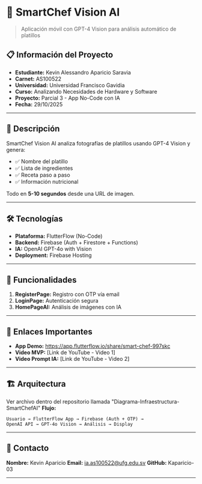 # 🍳 SmartChef Vision AI

> Aplicación móvil con GPT-4 Vision para análisis automático de platillos

## 📋 Información del Proyecto

- **Estudiante:** Kevin Alessandro Aparicio Saravia
- **Carnet:** AS100522
- **Universidad:** Universidad Francisco Gavidia
- **Curso:** Analizando Necesidades de Hardware y Software
- **Proyecto:** Parcial 3 - App No-Code con IA
- **Fecha:** 29/10/2025

---

## 🎯 Descripción

SmartChef Vision AI analiza fotografías de platillos usando GPT-4 Vision y genera:

- ✅ Nombre del platillo
- ✅ Lista de ingredientes
- ✅ Receta paso a paso
- ✅ Información nutricional

Todo en **5-10 segundos** desde una URL de imagen.

---

## 🛠️ Tecnologías

- **Plataforma:** FlutterFlow (No-Code)
- **Backend:** Firebase (Auth + Firestore + Functions)
- **IA:** OpenAI GPT-4o with Vision
- **Deployment:** Firebase Hosting

---

## 📱 Funcionalidades

1. **RegisterPage:** Registro con OTP vía email
2. **LoginPage:** Autenticación segura
3. **HomePageAI:** Análisis de imágenes con IA

---

## 🔗 Enlaces Importantes

- **App Demo:** https://app.flutterflow.io/share/smart-chef-997skc
- **Video MVP:** [Link de YouTube - Video 1]
- **Video Prompt IA:** [Link de YouTube - Video 2]

---


## 🏗️ Arquitectura

Ver archivo dentro del repositorio llamada "Diagrama-Infraestructura-SmartChefAI"
**Flujo:**
```
Usuario → FlutterFlow App → Firebase (Auth + OTP) →
OpenAI API → GPT-4o Vision → Análisis → Display
```

---

## 📧 Contacto

**Nombre:** Kevin Aparicio
**Email:** ia.as100522@ufg.edu.sv
**GitHub:** Kaparicio-03

---
